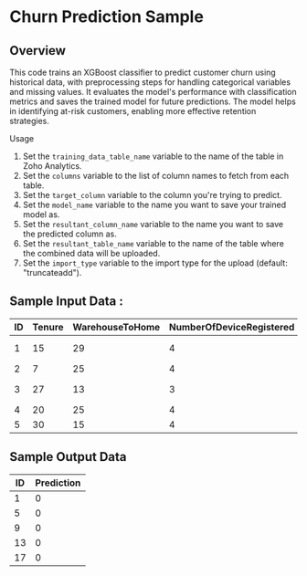 # Churn Prediction Sample

## Overview

This code trains an XGBoost classifier to predict customer churn using historical data, with preprocessing steps for handling categorical variables and missing values. It evaluates the model's performance with classification metrics and saves the trained model for future predictions. The model helps in identifying at-risk customers, enabling more effective retention strategies.

Usage

1. Set the `training_data_table_name` variable to the name of the table in Zoho Analytics.
2. Set the `columns` variable to the list of column names to fetch from each table.
3. Set the `target_column` variable to the column you're trying to predict.
4. Set the `model_name` variable to the name you want to save your trained model as.
5. Set the `resultant_column_name` variable to the name you want to save the predicted column as. 
6. Set the `resultant_table_name` variable to the name of the table where the combined data will be uploaded.
7. Set the `import_type` variable to the import type for the upload (default: "truncateadd").

## Sample Input Data : 

| ID | Tenure | WarehouseToHome | NumberOfDeviceRegistered | PreferedOrderCat    | SatisfactionScore | MaritalStatus | NumberOfAddress | Complain | DaySinceLastOrder | CashbackAmount | Churn |
|----|--------|------------------|--------------------------|---------------------|-------------------|---------------|-----------------|----------|-------------------|----------------|-------|
| 1  | 15     | 29               | 4                        | Laptop & Accessory  | 3                 | Single        | 2               | 0        | 7                 | 143.32         | 0     |
| 2  | 7      | 25               | 4                        | Mobile              | 1                 | Married       | 2               | 0        | 7                 | 129.29         | 0     |
| 3  | 27     | 13               | 3                        | Laptop & Accessory  | 1                 | Married       | 5               | 0        | 7                 | 168.54         | 0     |
| 4  | 20     | 25               | 4                        | Fashion             | 3                 | Divorced      | 7               | 0        | 3                 | 230.27         | 0     |
| 5  | 30     | 15               | 4                        | Others              | 4                 | Single        | 8               | 0        | 8                 | 322.17         | 0     |

## Sample Output Data

| ID | Prediction |
|----|------------|
| 1  | 0          |
| 5  | 0          |
| 9  | 0          |
| 13 | 0          |
| 17 | 0          |